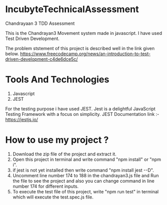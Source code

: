 # IncubyteTechnicalAssessment
Chandrayaan 3 TDD Assessment

This is the Chandrayan3 Movement system made in javascript.
I have used Test Driven Development.

The problem ststement of this project is described well in the link given below.
https://www.freecodecamp.org/news/an-introduction-to-test-driven-development-c4de6dce5c/

# Tools And Technologies
1) Javascript
2) JEST

For the testing purpose i have used JEST.
Jest is a delightful JavaScript Testing Framework with a focus on simplicity.
JEST Documentation link :- https://jestjs.io/

# How to use my project ?

1) Download the zip file of the project and extract it.
2) Open this project in terminal and write command "npm install" or "npm i".
4) if jest is not yet installed then write command "npm install jest --D".
5) Uncomment line number 174 to 188 in the chandrayan3.js file and Run the file to see the project and also you can change command in line number 174 for different inputs.
6) To execute the test file of this project, write "npm run test" in terminal which will execute the test.spec.js file.
